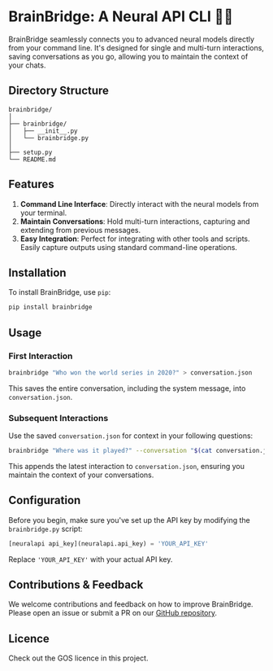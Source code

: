 # BrainBridge: A Neural API CLI 🧠🌉

BrainBridge seamlessly connects you to advanced neural models directly from your command line. It's designed for single and multi-turn interactions, saving conversations as you go, allowing you to maintain the context of your chats.

## Directory Structure
```
brainbridge/
│
├── brainbridge/
│   ├── __init__.py
│   └── brainbridge.py
│
├── setup.py
└── README.md
```

## Features
1. **Command Line Interface**: Directly interact with the neural models from your terminal.
2. **Maintain Conversations**: Hold multi-turn interactions, capturing and extending from previous messages.
3. **Easy Integration**: Perfect for integrating with other tools and scripts. Easily capture outputs using standard command-line operations.

## Installation

To install BrainBridge, use `pip`:

```bash
pip install brainbridge
```

## Usage

### First Interaction

```bash
brainbridge "Who won the world series in 2020?" > conversation.json
```

This saves the entire conversation, including the system message, into `conversation.json`.

### Subsequent Interactions

Use the saved `conversation.json` for context in your following questions:

```bash
brainbridge "Where was it played?" --conversation "$(cat conversation.json)" > conversation.json
```

This appends the latest interaction to `conversation.json`, ensuring you maintain the context of your conversations.

## Configuration

Before you begin, make sure you've set up the API key by modifying the `brainbridge.py` script:

```python
[neuralapi api_key](neuralapi.api_key) = 'YOUR_API_KEY'
```

Replace `'YOUR_API_KEY'` with your actual API key.

## Contributions & Feedback

We welcome contributions and feedback on how to improve BrainBridge. Please open an issue or submit a PR on our [GitHub repository](#).

## Licence

Check out the GOS licence in this project.
